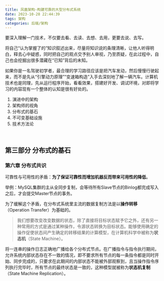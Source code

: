 ```yaml
---
title: 凤凰架构-构建可靠的大型分布式系统
date: 2023-10-28 22:44:39
tags: 架构
categories: 后端/架构
---
```




要深入理解一门技术，不仅要去看、去读、去想、去用，更要去说、去写。

将自己“认为掌握了的”知识叙述出来，尽量将知识说的条理清晰，让他人听得明白，释去心中疑惑，同时把自己的观点交予别人审视，乃至质疑，在此过程中，自己也会挖掘出很多潜藏在“已知”背后的未知。

如果你是一名驾驶初学者，最合理的学习路径应该是把汽车发动，然后慢慢行驶起来，而不是先从“引擎动力原理”“变速箱构造”入手去深刻地了解一辆汽车。计算机技术也是同理，先从运行程序开始，看看效果，搭建好开发、调试环境，对即将学习的内容现有一个整体的认知是很有好处的。

1. 演进中的架构
2. 架构师的视角
3. 分布式的基石
4. 不可变基础设施
5. 技术方法论



<!--more-->



​       

## 第三部分 分布式的基石



### 第六章 分布式共识

可靠性与可用性的矛盾：**为了保证可靠性而增加机器反而带来可用性的降低**。

举例：MySQL集群的主从全同步复制，会等待所有Slave节点的Binlog都完成写入之后，才会提交Master节点的事务。

为了缓解这个矛盾，在分布式系统里主流的数据复制方法是以**操作转移**（Operation Transfer）为基础的。

> 我们想要改变改变数据的状态，除了直接将目标状态赋予它之外，还有另一种常用的方式是通过某种操作，令源状态转换为目标状态。能够使用确定的操作促使状态间产生确定的转移结果的计算模型，在计算机科学中被称为**状态机**（State Machine）。

将一连串的操作日志正确地广播给各个分布式节点。在广播指令与指令执行期间，允许系统内部状态存在不一致的情况，即不要求所有节点的每一条指令都是同时开始、同步完成的，只要求在此期间的内部状态不能被外部观察到，且当操作指令序列执行完毕时，所有节点的最终状态是一致的，这种模型就被称为**状态机复制**（State Machine Replication）。